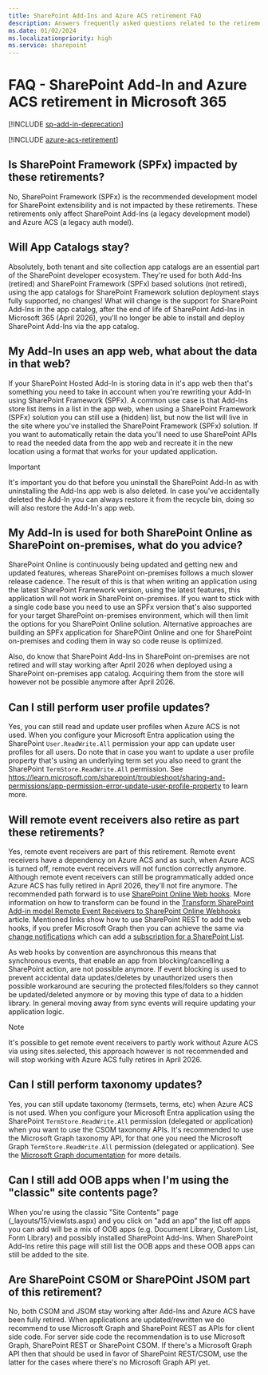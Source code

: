 ```yaml
---
title: SharePoint Add-Ins and Azure ACS retirement FAQ
description: Answers frequently asked questions related to the retirements of SharePoint Add-In and Azure ACS in Microsoft 365.
ms.date: 01/02/2024
ms.localizationpriority: high
ms.service: sharepoint
---
```


# FAQ - SharePoint Add-In and Azure ACS retirement in Microsoft 365

[!INCLUDE [sp-add-in-deprecation](../../includes/snippets/sp-add-in-deprecation.md)]

[!INCLUDE [azure-acs-retirement](../../includes/snippets/azure-acs-deprecation.md)]

## Is SharePoint Framework (SPFx) impacted by these retirements?

No, SharePoint Framework (SPFx) is the recommended development model for SharePoint extensibility and is not impacted by these retirements. These retirements only affect SharePoint Add-Ins (a legacy development model) and Azure ACS (a legacy auth model).

## Will App Catalogs stay?

Absolutely, both tenant and site collection app catalogs are an essential part of the SharePoint developer ecosystem. They're used for both Add-Ins (retired) and SharePoint Framework (SPFx) based solutions (not retired), using the app catalogs for SharePoint Framework solution deployment stays fully supported, no changes! What will change is the support for SharePoint Add-Ins in the app catalog, after the end of life of SharePoint Add-Ins in Microsoft 365 (April 2026), you'll no longer be able to install and deploy SharePoint Add-Ins via the app catalog.

## My Add-In uses an app web, what about the data in that web?

If your SharePoint Hosted Add-In is storing data in it's app web then that's something you need to take in account when you're rewriting your Add-In using SharePoint Framework (SPFx). A common use case is that Add-Ins store list items in a list in the app web, when using a SharePoint Framework (SPFx) solution you can still use a (hidden) list, but now the list will live in the site where you've installed the SharePoint Framework (SPFx) solution. If you want to automatically retain the data you'll need to use SharePoint APIs to read the needed data from the app web and recreate it in the new location using a format that works for your updated application.

> [!Important]
> It's important you do that before you uninstall the SharePoint Add-In as with uninstalling the Add-Ins app web is also deleted. In case you've accidentally deleted the Add-In you can always restore it from the recycle bin, doing so will also restore the Add-In's app web.

## My Add-In is used for both SharePoint Online as SharePoint on-premises, what do you advice?

SharePoint Online is continuously being updated and getting new and updated features, whereas SharePoint on-premises follows a much slower release cadence. The result of this is that when writing an application using the latest SharePoint Framework version, using the latest features, this application will not work in SharePoint on-premises. If you want to stick with a single code base you need to use an SPFx version that's also supported for your target SharePoint on-premises environment, which will then limit the options for you SharePoint Online solution. Alternative approaches are building an SPFx application for SharePOint Online and one for SharePoint on-premises and coding them in way so code reuse is optimized.

Also, do know that SharePoint Add-Ins in SharePoint on-premises are not retired and will stay working after April 2026 when deployed using a SharePoint on-premises app catalog. Acquiring them from the store will however not be possible anymore after April 2026.

## Can I still perform user profile updates?

Yes, you can still read and update user profiles when Azure ACS is not used. When you configure your Microsoft Entra application using the SharePoint `User.ReadWrite.All` permission your app can update user profiles for all users. Do note that in case you want to update a user profile property that's using an underlying term set you also need to grant the SharePoint `TermStore.ReadWrite.All` permission. See https://learn.microsoft.com/sharepoint/troubleshoot/sharing-and-permissions/app-permission-error-update-user-profile-property to learn more.

## Will remote event receivers also retire as part these retirements?

Yes, remote event receivers are part of this retirement. Remote event receivers have a dependency on Azure ACS and as such, when Azure ACS is turned off, remote event receivers will not function correctly anymore. Although remote event receivers can still be programmatically added once Azure ACS has fully retired in April 2026, they'll not fire anymore. The recommended path forward is to use [SharePoint Online Web hooks](../apis/webhooks/overview-sharepoint-webhooks.md). More information on how to transform can be found in the [Transform SharePoint Add-in model Remote Event Receivers to SharePoint Online Webhooks](../sp-add-ins-modernize/from-remote-event-receivers-to-webhooks.md) article. Mentioned links show how to use SharePoint REST to add the web hooks, if you prefer Microsoft Graph then you can achieve the same via [change notifications](https://learn.microsoft.com/graph/webhooks?context=graph%2Fapi%2F1.0&view=graph-rest-1.0) which can add a [subscription for a SharePoint List](https://learn.microsoft.com/graph/api/resources/subscription?view=graph-rest-1.0).

As web hooks by convention are asynchronous this means that synchronous events, that enable an app from blocking/cancelling a SharePoint action, are not possible anymore. If event blocking is used to prevent accidental data updates/deletes by unauthorized users then possible workaround are securing the protected files/folders so they cannot be updated/deleted anymore or by moving this type of data to a hidden library. In general moving away from sync events will require updating your application logic.

> [!Note]
> It's possible to get remote event receivers to partly work without Azure ACS via using sites.selected, this approach however is not recommended and will stop working with Azure ACS fully retires in April 2026.

## Can I still perform taxonomy updates?

Yes, you can still update taxonomy (termsets, terms, etc) when Azure ACS is not used. When you configure your Microsoft Entra application using the SharePoint `TermStore.ReadWrite.All` permission (delegated or application) when you want to use the CSOM taxonomy APIs. It's recommended to use the Microsoft Graph taxonomy API, for that one you need the Microsoft Graph `TermStore.ReadWrite.All` permission (delegated or application). See the [Microsoft Graph documentation](https://learn.microsoft.com/en-us/graph/api/resources/termstore-set?view=graph-rest-1.0) for more details.

## Can I still add OOB apps when I'm using the "classic" site contents page?

When you're using the classic "Site Contents" page (_layouts/15/viewlsts.aspx) and you click on "add an app" the list off apps you can add will be a mix of OOB apps (e.g. Document Library, Custom List, Form Library) and possibly installed SharePoint Add-Ins. When SharePoint Add-Ins retire this page will still list the OOB apps and these OOB apps can still be added to the site.

## Are SharePoint CSOM or SharePOint JSOM part of this retirement?

No, both CSOM and JSOM stay working after Add-Ins and Azure ACS have been fully retired. When applications are updated/rewritten we do recommend to use Microsoft Graph and SharePoint REST as APIs for client side code. For server side code the recommendation is to use Microsoft Graph, SharePoint REST or SharePoint CSOM. If there's a Microsoft Graph API then that should be used in favor of SharePoint REST/CSOM, use the latter for the cases where there's no Microsoft Graph API yet.

